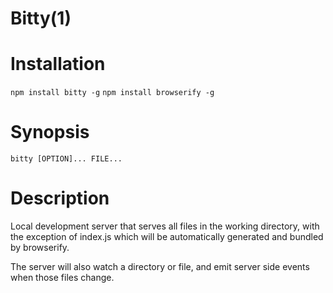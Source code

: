 # Bitty(1)

# Installation
```npm install bitty -g```
```npm install browserify -g```

# Synopsis
```bitty [OPTION]... FILE...```

# Description
Local development server that serves all files in the working directory,
with the exception of index.js which will be automatically generated and bundled by browserify.

The server will also watch a directory or file, and emit server side events when those files change.
